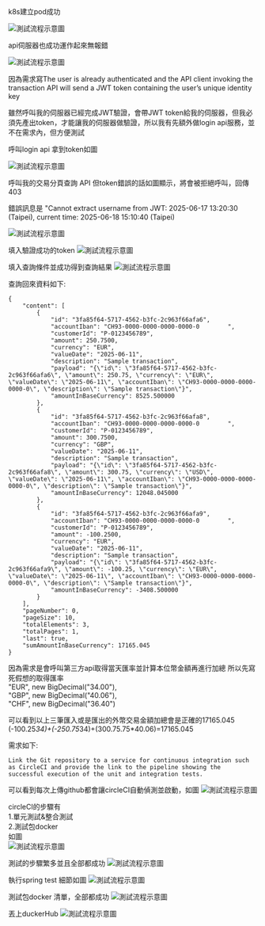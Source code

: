 
k8s建立pod成功

![測試流程示意圖](../img/getpods.jpg)


api伺服器也成功運作起來無報錯

![測試流程示意圖](../img/runserver_success.jpg)


因為需求寫The user is already authenticated and the API client invoking the transaction API will send a JWT token containing the user’s unique identity key

雖然呼叫我的伺服器已經完成JWT驗證，會帶JWT token給我的伺服器，但我必須先產出token，才能讓我的伺服器做驗證，所以我有先額外做login api服務，並不在需求內，但方便測試

呼叫login api 拿到token如圖

![測試流程示意圖](../img/login_api.jpg)


呼叫我的交易分頁查詢 API 但token錯誤的話如圖顯示，將會被拒絕呼叫，回傳403

錯誤訊息是
"Cannot extract username from JWT: 2025-06-17 13:20:30 (Taipei), current time: 2025-06-18 15:10:40 (Taipei)


![測試流程示意圖](../img/Forbidden.jpg)


填入驗證成功的token
![測試流程示意圖](../img/inserttoken.jpg)


填入查詢條件並成功得到查詢結果
![測試流程示意圖](../img/query_result.jpg)


查詢回來資料如下:
```
{
    "content": [
        {
            "id": "3fa85f64-5717-4562-b3fc-2c963f66afa6",
            "accountIban": "CH93-0000-0000-0000-0000-0        ",
            "customerId": "P-0123456789",
            "amount": 250.7500,
            "currency": "EUR",
            "valueDate": "2025-06-11",
            "description": "Sample transaction",
            "payload": "{\"id\": \"3fa85f64-5717-4562-b3fc-2c963f66afa6\", \"amount\": 250.75, \"currency\": \"EUR\", \"valueDate\": \"2025-06-11\", \"accountIban\": \"CH93-0000-0000-0000-0000-0\", \"description\": \"Sample transaction\"}",
            "amountInBaseCurrency": 8525.500000
        },
        {
            "id": "3fa85f64-5717-4562-b3fc-2c963f66afa8",
            "accountIban": "CH93-0000-0000-0000-0000-0        ",
            "customerId": "P-0123456789",
            "amount": 300.7500,
            "currency": "GBP",
            "valueDate": "2025-06-11",
            "description": "Sample transaction",
            "payload": "{\"id\": \"3fa85f64-5717-4562-b3fc-2c963f66afa8\", \"amount\": 300.75, \"currency\": \"USD\", \"valueDate\": \"2025-06-11\", \"accountIban\": \"CH93-0000-0000-0000-0000-0\", \"description\": \"Sample transaction\"}",
            "amountInBaseCurrency": 12048.045000
        },
        {
            "id": "3fa85f64-5717-4562-b3fc-2c963f66afa9",
            "accountIban": "CH93-0000-0000-0000-0000-0        ",
            "customerId": "P-0123456789",
            "amount": -100.2500,
            "currency": "EUR",
            "valueDate": "2025-06-11",
            "description": "Sample transaction",
            "payload": "{\"id\": \"3fa85f64-5717-4562-b3fc-2c963f66afa9\", \"amount\": -100.25, \"currency\": \"EUR\", \"valueDate\": \"2025-06-11\", \"accountIban\": \"CH93-0000-0000-0000-0000-0\", \"description\": \"Sample transaction\"}",
            "amountInBaseCurrency": -3408.500000
        }
    ],
    "pageNumber": 0,
    "pageSize": 10,
    "totalElements": 3,
    "totalPages": 1,
    "last": true,
    "sumAmountInBaseCurrency": 17165.045
}
```


因為需求是會呼叫第三方api取得當天匯率並計算本位幣金額再進行加總
所以先寫死假想的取得匯率  
"EUR", new BigDecimal("34.00"),  
"GBP", new BigDecimal("40.06"),  
"CHF", new BigDecimal("36.40")  

可以看到以上三筆匯入或是匯出的外幣交易金額加總會是正確的17165.045  
(-100.25*34)+(-250.75*34)+(300.75.75*40.06)=17165.045


需求如下:  
```
Link the Git repository to a service for continuous integration such as CircleCI and provide the link to the pipeline showing the successful execution of the unit and integration tests.
```

可以看到每次上傳github都會讓circleCI自動偵測並啟動，如圖
![測試流程示意圖](../img/ci_list.jpg)


circleCI的步驟有  
1.單元測試&整合測試  
2.測試包docker  
如圖  
![測試流程示意圖](../img/testandbuild.jpg)


測試的步驟繁多並且全部都成功
![測試流程示意圖](../img/ci_test_detail.jpg)


執行spring test 細節如圖
![測試流程示意圖](../img/maven_verify.jpg)



測試包docker 清單，全部都成功
![測試流程示意圖](../img/build_detail.jpg)


丟上duckerHub
![測試流程示意圖](../img/dockerHub.jpg)




